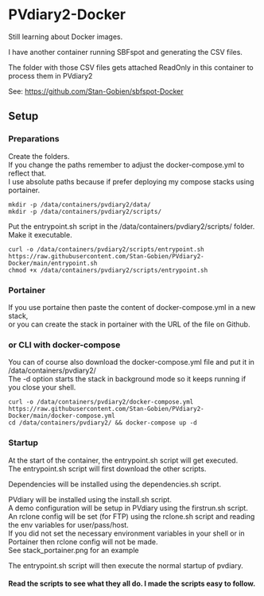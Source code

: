 # PVdiary2-Docker

Still learning about Docker images.

I have another container running SBFspot and generating the CSV files.

The folder with those CSV files gets attached ReadOnly in this container to process them in PVdiary2

See: https://github.com/Stan-Gobien/sbfspot-Docker


## Setup

### Preparations

Create the folders.<br>
If you change the paths remember to adjust the docker-compose.yml to reflect that.<br>
I use absolute paths because if prefer deploying my compose stacks using portainer.

    mkdir -p /data/containers/pvdiary2/data/
    mkdir -p /data/containers/pvdiary2/scripts/

Put the entrypoint.sh script in the /data/containers/pvdiary2/scripts/ folder. Make it executable.

    curl -o /data/containers/pvdiary2/scripts/entrypoint.sh https://raw.githubusercontent.com/Stan-Gobien/PVdiary2-Docker/main/entrypoint.sh
    chmod +x /data/containers/pvdiary2/scripts/entrypoint.sh

### Portainer

If you use portaine then paste the content of docker-compose.yml in a new stack,<br>
or you can create the stack in portainer with the URL of the file on Github.

### or CLI with docker-compose

You can of course also download the docker-compose.yml file and put it in /data/containers/pvdiary2/<br>
The -d option starts the stack in background mode so it keeps running if you close your shell.

    curl -o /data/containers/pvdiary2/docker-compose.yml https://raw.githubusercontent.com/Stan-Gobien/PVdiary2-Docker/main/docker-compose.yml
    cd /data/containers/pvdiary2/ && docker-compose up -d

### Startup

At the start of the container, the entrypoint.sh script will get executed.<br>
The entrypoint.sh script will first download the other scripts.

Dependencies will be installed using the dependencies.sh script.

PVdiary will be installed using the install.sh script. <br>
A demo configuration will be setup in PVdiary using the firstrun.sh script. <br>
An rclone config will be set (for FTP) using the rclone.sh script and reading the env variables for user/pass/host. <br>
If you did not set the necessary environment variables in your shell or in Portainer then rclone config will not be made. <br>
See stack_portainer.png for an example

The entrypoint.sh script will then execute the normal startup of pvdiary.

#### Read the scripts to see what they all do. I made the scripts easy to follow.
